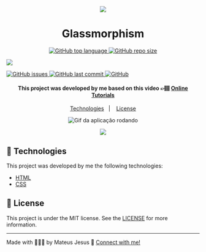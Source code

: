 <p align="center"><img src="https://hype4.com/user/pages/09.blog/100.glassmorphism/gmorph.jpg"></p>

<h1 align="center">Glassmorphism</h1>

<p align="center">
  <a href="#language">
    <img alt="GitHub top language" src="https://img.shields.io/github/languages/top/MateusJSouza/Glassmorphism" alt="Linguagem mais utilizada"/>
  </a>

  <a href="#repository-size">
    <img alt="GitHub repo size" src="https://img.shields.io/github/repo-size/MateusJSouza/Glassmorphism" alt="Tamanho do repositório"/>
  </a>

  <a href="https://www.codacy.com/gh/MateusJSouza/Glassmorphism/dashboard?utm_source=github.com&amp;utm_medium=referral&amp;utm_content=MateusJSouza/Glassmorphism&amp;utm_campaign=Badge_Grade"><img src="https://app.codacy.com/project/badge/Grade/6fd97796eeb849c08753294349a6abfb"/></a>


  <a href="https://github.com/MateusJSouza/Glassmorphism/issues">
    <img alt="GitHub issues" src="https://img.shields.io/github/issues/MateusJSouza/Glassmorphism" alt="Issues"/>
  </a>

  <a href="https://github.com/MateusJSouza/Glassmorphism/graphs/commit-activity">
    <img alt="GitHub last commit" src="https://img.shields.io/github/last-commit/MateusJSouza/Glassmorphism" alt="Últimos commits">
  </a>


  <a href="https://github.com/MateusJSouza/Glassmorphism/blob/main/LICENSE">
    <img alt="GitHub" src="https://img.shields.io/github/license/MateusJSouza/Glassmorphism" alt="Licença MIT"/>
  </a>
</p>

<h4 align="center">
  This project was developed by me based on this video 👉🏽 <a href="https://www.youtube.com/watch?v=Q22Tli-D4mw&t=480s">Online Tutorials</a>
</h4>

<p align="center">
  <a href="">Technologies</a>&nbsp;&nbsp;&nbsp;|&nbsp;&nbsp;&nbsp;
  <a href="#memo-license">License</a>
</p>

<p align="center">
  <img src="https://res.cloudinary.com/dx3vxwusq/image/upload/v1611192168/glassmorphism_psnz1o.gif" alt="Gif da aplicação rodando">
</p>

<p align="center">
  <a href="https://teste-glassmorphism.netlify.app/">
    <img src="https://res.cloudinary.com/dx3vxwusq/image/upload/v1611013043/netflify_nahquj.png">
  </a>
</p>


## 🚀 Technologies

This project was developed by me the following technologies:

- [HTML](https://www.w3schools.com/html/)
- [CSS](https://www.w3schools.com/css/)

## 📝 License

This project is under the MIT license. See the [LICENSE](https://github.com/MateusJSouza/MaratonaDiscovery/blob/main/LICENSE) for more information.

---

Made with 👨🏽‍💻 by Mateus Jesus 💙 [Connect with me!](https://www.linkedin.com/in/mateus-jesus)